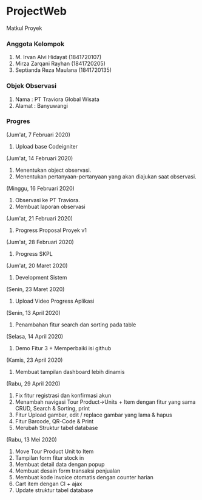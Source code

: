 # ProjectWeb
Matkul Proyek

### Anggota Kelompok ###
1. M. Irvan Alvi Hidayat  (1841720107)
2. Mirza Zarqani Rayhan   (1841720205)
3. Septianda Reza Maulana (1841720135)

### Objek Observasi ###
1. Nama		: PT Traviora Global Wisata
2. Alamat	: Banyuwangi


### Progres ###
(Jum'at, 7 Februari 2020)
1. Upload base Codeigniter

(Jum'at, 14 Februari 2020)
1. Menentukan object observasi.
2. Menentukan pertanyaan-pertanyaan yang akan diajukan saat observasi.

(Minggu, 16 Februari 2020)
1. Observasi ke PT Traviora.
2. Membuat laporan observasi


(Jum'at, 21 Februari 2020)
1. Progress Proposal Proyek v1

(Jum'at, 28 Februari 2020)
1. Progress SKPL

(Jum'at, 20 Maret 2020)
1. Development Sistem

(Senin, 23 Maret 2020)
1. Upload Video Progress Aplikasi

(Senin, 13 April 2020)
1. Penambahan fitur search dan sorting pada table

(Selasa, 14 April 2020)
1. Demo Fitur 3 + Memperbaiki isi github

(Kamis, 23 April 2020)
1. Membuat tampilan dashboard lebih dinamis

(Rabu, 29 April 2020)
1. Fix fitur registrasi dan konfirmasi akun
2. Menambah navigasi Tour Product->Units + Item dengan fitur yang sama CRUD, Search & Sorting, print
3. Fitur Upload gambar, edit / replace gambar yang lama & hapus
4. Fitur Barcode, QR-Code & Print 
5. Merubah Struktur tabel database

(Rabu, 13 Mei 2020)
1. Move Tour Product Unit to Item
2. Tampilan form fitur stock in
3. Membuat detail data dengan popup
4. Membuat desain form transaksi penjualan
5. Membuat kode invoice otomatis dengan counter harian
6. Cart item dengan CI + ajax
7. Update struktur tabel database
